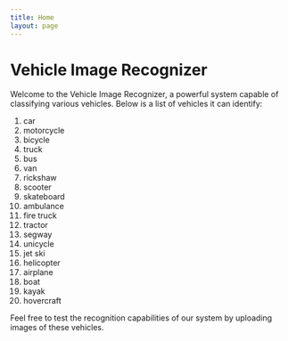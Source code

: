 ```yaml
---
title: Home
layout: page 
---
```


# Vehicle Image Recognizer

Welcome to the Vehicle Image Recognizer, a powerful system capable of classifying various vehicles. Below is a list of vehicles it can identify:

1. car
2. motorcycle
3. bicycle
4. truck
5. bus
6. van
7. rickshaw
8. scooter
9. skateboard
10. ambulance
11. fire truck
12. tractor
13. segway
14. unicycle
15. jet ski
16. helicopter
17. airplane
18. boat
19. kayak
20. hovercraft

Feel free to test the recognition capabilities of our system by uploading images of these vehicles.
